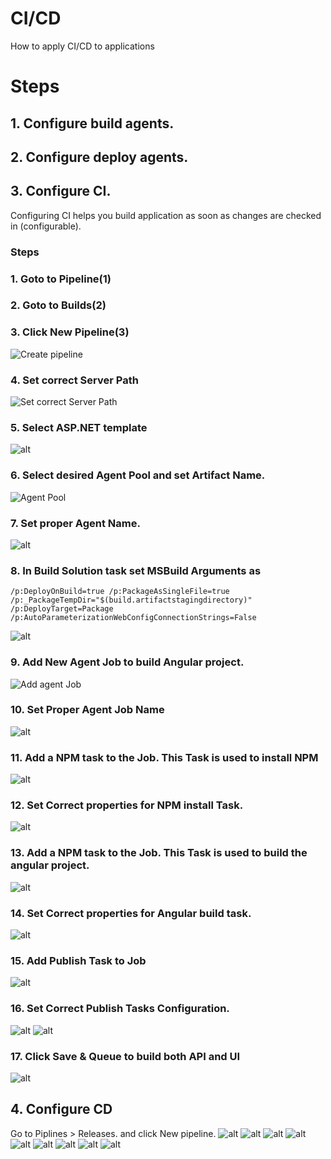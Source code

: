 # CI/CD

How to apply CI/CD to applications

# Steps
## 1. Configure build agents.
## 2. Configure deploy agents.
## 3. Configure CI.
Configuring CI helps you build application as soon as changes are checked in (configurable).
### Steps
### 1. Goto to Pipeline(1)
### 2. Goto to Builds(2)
### 3. Click New Pipeline(3)
![Create pipeline]( screenShots/2021-07-13_15_51_27-Builds-Pipelines.png)

### 4. Set correct Server Path
![Set correct Server Path]( screenShots/2021-07-13_16_09_57.png)

### 5. Select ASP.NET template
![alt]( screenShots/2021-07-13_16_15_18.png)

### 6. Select desired Agent Pool and set Artifact Name.
![Agent Pool]( screenShots/2021-07-13_16_17_32.png)

### 7. Set proper Agent Name.
![alt]( screenShots/2021-07-13_16_22_10.png)

### 8. In Build Solution task set MSBuild Arguments as 
```
/p:DeployOnBuild=true /p:PackageAsSingleFile=true /p:_PackageTempDir="$(build.artifactstagingdirectory)" /p:DeployTarget=Package /p:AutoParameterizationWebConfigConnectionStrings=False
```
![alt]( screenShots/2021-07-13_16_25_11.png)

### 9. Add New Agent Job to build Angular project.
![Add agent Job]( screenShots/162937.png)

### 10. Set Proper Agent Job Name
![alt]( screenShots/2021-07-13_16_33_39.png)

### 11. Add a NPM task to the Job. This Task is used to install NPM
![alt]( screenShots/2021-07-13_16_38_29.png)

### 12. Set Correct properties for NPM install Task.
![alt]( screenShots/2021-07-13_16_40_50.png)

### 13. Add a NPM task to the Job. This Task is used to build the angular project.
![alt]( screenShots/2021-07-13_16_42_24.png)

### 14. Set Correct properties for Angular build task.
![alt]( screenShots/2021-07-13_16_45_31.png)

### 15. Add Publish Task to Job
![alt]( screenShots/2021-07-13_16_48_29.png)

### 16. Set Correct Publish Tasks Configuration.
![alt]( screenShots/2021-07-13_16_52_40.png)
![alt]( screenShots/2021-07-13_16_54_24.png)

### 17. Click Save & Queue to build both API and UI
![alt]( screenShots/2021-07-13_16_56_52.png)


## 4. Configure CD
Go to Piplines > Releases. and click New pipeline.
![alt]( screenShots/2021-08-04_16_42_29.png)
![alt]( screenShots/2021-08-04_16_43_11.png)
![alt]( screenShots/2021-08-04_16_44_22.png)
![alt]( screenShots/2021-08-04_16_45_14.png)
![alt]( screenShots/2021-08-04_16_47_36.png)
![alt]( screenShots/2021-08-04_18_13_23.png)
![alt]( screenShots/2021-08-04_18_20_40.png)
![alt]( screenShots/2021-08-04_18_32_08.png)
![alt]( screenShots/2021-08-04_18_44_09.png)
